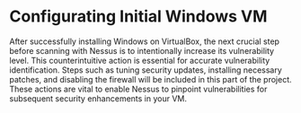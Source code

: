 # Configurating Initial Windows VM

After successfully installing Windows on VirtualBox, the next crucial step before scanning with Nessus is to intentionally increase its vulnerability level. This counterintuitive action is essential for accurate vulnerability identification. Steps such as tuning security updates, installing necessary patches, and disabling the firewall will be included in this part of the project. These actions are vital to enable Nessus to pinpoint vulnerabilities for subsequent security enhancements in your VM.
